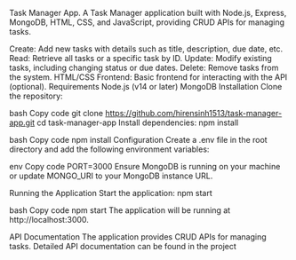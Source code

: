 Task Manager App.
A Task Manager application built with Node.js, Express, MongoDB, HTML, CSS, and JavaScript, providing CRUD APIs for managing tasks.

Create: Add new tasks with details such as title, description, due date, etc.
Read: Retrieve all tasks or a specific task by ID.
Update: Modify existing tasks, including changing status or due dates.
Delete: Remove tasks from the system.
HTML/CSS Frontend: Basic frontend for interacting with the API (optional).
Requirements
Node.js (v14 or later)
MongoDB
Installation
Clone the repository:

bash
Copy code
git clone https://github.com/hirensinh1513/task-manager-app.git
cd task-manager-app
Install dependencies: npm install

bash
Copy code
npm install
Configuration
Create a .env file in the root directory and add the following environment variables:

env
Copy code
PORT=3000
Ensure MongoDB is running on your machine or update MONGO_URI to your MongoDB instance URL.

Running the Application
Start the application: npm start

bash
Copy code
npm start
The application will be running at http://localhost:3000.

API Documentation
The application provides CRUD APIs for managing tasks. Detailed API documentation can be found in the project
